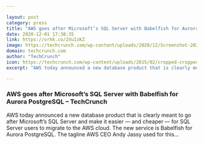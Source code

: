```yaml
---

layout: post
category: press
title: "AWS goes after Microsoft’s SQL Server with Babelfish for Aurora PostgreSQL"
date: 2020-12-01 17:38:35
link: https://vrhk.co/2VuIzKZ
image: https://techcrunch.com/wp-content/uploads/2020/12/Screenshot-2020-12-01-091611.png?w=742
domain: techcrunch.com
author: "TechCrunch"
icon: https://techcrunch.com/wp-content/uploads/2015/02/cropped-cropped-favicon-gradient.png?w=180
excerpt: "AWS today announced a new database product that is clearly meant to go after Microsoft’s SQL Server and make it easier — and cheaper — for SQL Server users to migrate to the AWS cloud. The new service is Babelfish for Aurora PostgreSQL. The tagline AWS CEO Andy Jassy used for this…"

---
```


### AWS goes after Microsoft’s SQL Server with Babelfish for Aurora PostgreSQL – TechCrunch

AWS today announced a new database product that is clearly meant to go after Microsoft’s SQL Server and make it easier — and cheaper — for SQL Server users to migrate to the AWS cloud. The new service is Babelfish for Aurora PostgreSQL. The tagline AWS CEO Andy Jassy used for this…